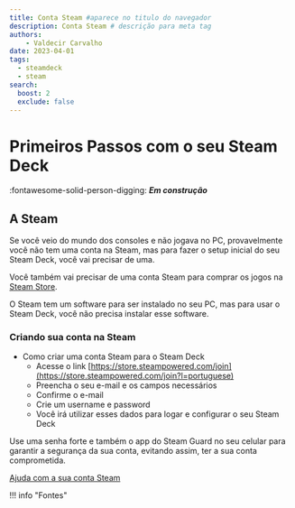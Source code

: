 ```yaml
---
title: Conta Steam #aparece no titulo do navegador
description: Conta Steam # descrição para meta tag
authors:
    - Valdecir Carvalho
date: 2023-04-01
tags:
  - steamdeck
  - steam
search:
  boost: 2
  exclude: false
---
```


# Primeiros Passos com o seu Steam Deck
:fontawesome-solid-person-digging: **_Em construção_**


## A Steam

Se você veio do mundo dos consoles e não jogava no PC, provavelmente você não tem uma conta na Steam, mas para fazer o setup inicial do seu Steam Deck, você vai precisar de uma. 

Você também vai precisar de uma conta Steam para comprar os jogos na [Steam Store](https://store.steampowered.com/).

O Steam tem um software para ser instalado no seu PC, mas para usar o Steam Deck, você não precisa instalar esse software.

### Criando sua conta na Steam

- Como criar uma conta Steam para o Steam Deck
  - Acesse o link [https://store.steampowered.com/join](https://store.steampowered.com/join?l=portuguese)
  - Preencha o seu e-mail e os campos necessários
  - Confirme o e-mail
  - Crie um username e password
  - Você irá utilizar esses dados para logar e configurar o seu Steam Deck

Use uma senha forte e também o app do Steam Guard no seu celular para garantir a segurança da sua conta, evitando assim, ter a sua conta comprometida.

[Ajuda com a sua conta Steam](https://help.steampowered.com/pt-br/wizard/HelpWithAccount)

!!! info "Fontes"
